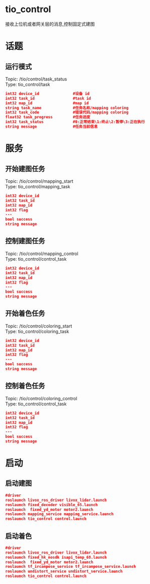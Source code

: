 <!--
 * @Descripttion: 
 * @version: 
 * @Author: li
 * @Date: 2021-05-12 16:14:16
 * @LastEditors: li
 * @LastEditTime: 2021-05-12 18:18:01
-->
# tio_control
接收上位机或者网关层的消息,控制固定式建图     
#  话题
##  运行模式
Topic: /tio/control/task_status  
Type: tio_control/task  
```json
int32 device_id               #设备 id
int32 task_id                 #task id
int32 map_id                  #map id
string task_name              #任务名称/mapping coloring
int32 task_code               #错误代码/mapping coloring
float32 task_progress         #任务进度
int32 task_status             #0:正常结束\1:终止\2:暂停\3:正在执行                             #4:未执行\5:超期\6:预执行\7:超时
string message                #任务当前信息
```

#  服务
##  开始建图任务
Topic: /tio/control/mapping_start  
Type: tio_control/mapping_task  
```json
int32 device_id
int32 task_id
int32 map_id
int32 flag
---
bool success
string message
```
##  控制建图任务
Topic: /tio/control/mapping_control  
Type: tio_control/control_task  
```json
int32 device_id
int32 task_id
int32 map_id
int32 flag
---
bool success
string message
```
##  开始着色任务
Topic: /tio/control/coloring_start  
Type: tio_control/coloring_task  
```json
int32 device_id
int32 task_id
int32 map_id
int32 flag
---
bool success
string message
```
##  控制着色任务
Topic: /tio/control/coloring_control  
Type: tio_control/control_task  
```json
int32 device_id
int32 task_id
int32 map_id
int32 flag
---
bool success
string message
```
#  启动
##  启动建图
```json
#driver
roslaunch livox_ros_driver livox_lidar.launch
roslaunch fixed_decoder visible_65.launch
roslaunch  fixed_yd_motor motor2.launch
roslaunch mapping_service mapping_service.launch
roslaunch tio_control control.launch
```
##  启动着色
```json
#driver
roslaunch livox_ros_driver livox_lidar.launch
roslaunch fixed_hk_nosdk isapi_temp_68.launch
roslaunch  fixed_yd_motor motor2.launch
roslaunch tf_ircampose_service tf_ircampose_service.launch
roslaunch undistort_service undistort_service.launch
roslaunch tio_control control.launch
```